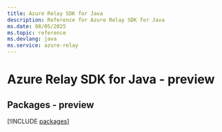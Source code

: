 ```yaml
---
title: Azure Relay SDK for Java
description: Reference for Azure Relay SDK for Java
ms.date: 08/05/2025
ms.topic: reference
ms.devlang: java
ms.service: azure-relay
---
```

# Azure Relay SDK for Java - preview
## Packages - preview
[!INCLUDE [packages](relay-index.md)]